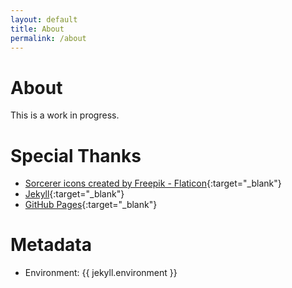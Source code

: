 ```yaml
---
layout: default
title: About
permalink: /about
---
```


# About 

This is a work in progress.

# Special Thanks

- [Sorcerer icons created by Freepik - Flaticon](https://www.flaticon.com/free-icons/sorcerer "sorcerer icons"){:target="_blank"}
- [Jekyll](https://jekyllrb.com/){:target="_blank"}
- [GitHub Pages](https://pages.github.com/){:target="_blank"}

# Metadata

- Environment: {{ jekyll.environment }}
